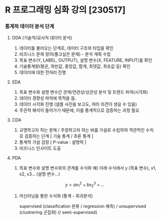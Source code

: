 # R 프로그래밍 심화 강의 [230517]

### 통계적 데이터 분석 단계

1. DDA (기술적/묘사적 데이터 분석)
    1. 데이터를 불러오는 단계로, 데이터 구조와 타입을 확인
    2. 비즈니스 문제 정의(풀고싶은 문제) - 분석 계획 수립
    3. 목표 변수(Y, LABEL, OUTPUT), 설명 변수(X, FEATURE, INPUT)를 확인
    4. 기술통계량(평균, 최빈값, 중앙값, 합계, 최댓값, 최솟값 등) 확인
    5. 데이터에 대한 전처리 진행
2. EDA
    1. 목표 변수와 설명 변수간 관계/연관성/상관성 분석 및 트렌드 파악(시각화)
    2. 데이터 경향성 파악에 목적을 둠.
    3. 데이터 시각화 진행 (샘플 사진을 보고도, 여러 의견이 생길 수 있음)
    4. 주관적 해석이 들어가기 때문에, 이를 통계적으로 검증하는 과정 필요
3. CDA
    1. 규명하고자 하는 문제 / 주장하고자 하는 바를 가설로 수립하여 객관적인 수치로 검증하는 단계 [ 기술 통계 / 추론 통계 ]
    2. 통계적 가설 검정 [ P-value : 설명력 ]
    3. 비즈니스 인사이트 도출
4. PDA 
    1. 목표 변수와 설명 변수와의 관계를 수식화
    예) 아래 수식에서 y (목표 변수), x1, x2, x3… (설명 변수…)
    
    $$
    y = ax_1 ^2  +bx_2 ^ 3 + ...
    $$
    
    1. 머신러닝을 통한 수식화 (통계 - 회귀분석)
        
        supervised (classification 분류 / regression 예측) / unsupervised  (clustrering 군집화) 
        (/ semi-supervised)
